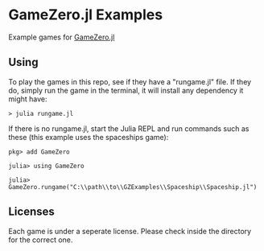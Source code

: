 # GameZero.jl Examples

Example games for [GameZero.jl](https://github.com/aviks/GameZero.jl)


## Using

To play the games in this repo, see if they have a "rungame.jl" file.
If they do, simply run the game in the terminal, it will install any dependency it might have:
```
> julia rungame.jl
```

If there is no rungame.jl, start the Julia REPL and run commands such as these (this example uses the spaceships game):

```
pkg> add GameZero

julia> using GameZero

julia> GameZero.rungame("C:\\path\\to\\GZExamples\\Spaceship\\Spaceship.jl")

```

## Licenses
Each game is under a seperate license. Please check inside the directory for the correct one.
